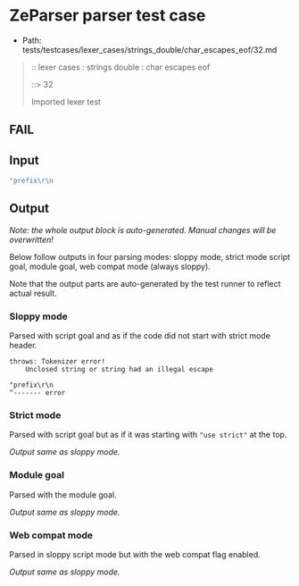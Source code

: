 # ZeParser parser test case

- Path: tests/testcases/lexer_cases/strings_double/char_escapes_eof/32.md

> :: lexer cases : strings double : char escapes eof
>
> ::> 32
>
> Imported lexer test

## FAIL

## Input

`````js
"prefix\r\n
`````

## Output

_Note: the whole output block is auto-generated. Manual changes will be overwritten!_

Below follow outputs in four parsing modes: sloppy mode, strict mode script goal, module goal, web compat mode (always sloppy).

Note that the output parts are auto-generated by the test runner to reflect actual result.

### Sloppy mode

Parsed with script goal and as if the code did not start with strict mode header.

`````
throws: Tokenizer error!
    Unclosed string or string had an illegal escape

"prefix\r\n
^------- error
`````

### Strict mode

Parsed with script goal but as if it was starting with `"use strict"` at the top.

_Output same as sloppy mode._

### Module goal

Parsed with the module goal.

_Output same as sloppy mode._

### Web compat mode

Parsed in sloppy script mode but with the web compat flag enabled.

_Output same as sloppy mode._
